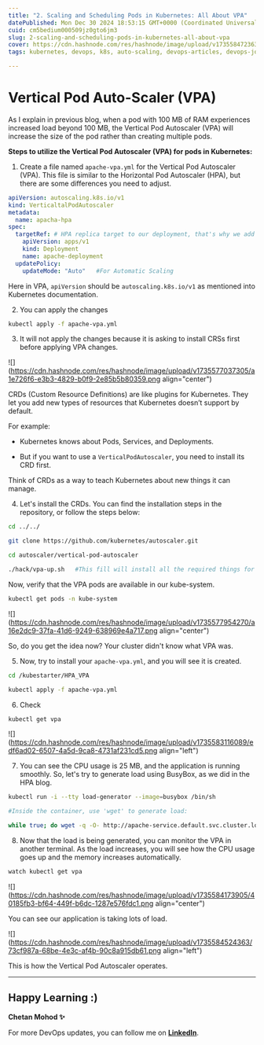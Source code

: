 ```yaml
---
title: "2. Scaling and Scheduling Pods in Kubernetes: All About VPA"
datePublished: Mon Dec 30 2024 18:53:15 GMT+0000 (Coordinated Universal Time)
cuid: cm5bedium000509jz0gto6jm3
slug: 2-scaling-and-scheduling-pods-in-kubernetes-all-about-vpa
cover: https://cdn.hashnode.com/res/hashnode/image/upload/v1735584723633/dbe93693-dd9c-46ea-bf63-fd8ba7e4b131.png
tags: kubernetes, devops, k8s, auto-scaling, devops-articles, devops-journey, pods, devopscommunity, vertical-pod-autoscaler, vpa

---
```


# Vertical Pod Auto-Scaler (VPA)

As I explain in previous blog, when a pod with 100 MB of RAM experiences increased load beyond 100 MB, the Vertical Pod Autoscaler (VPA) will increase the size of the pod rather than creating multiple pods.

**Steps to utilize the Vertical Pod Autoscaler (VPA) for pods in Kubernetes:**

1. Create a file named `apache-vpa.yml` for the Vertical Pod Autoscaler (VPA). This file is similar to the Horizontal Pod Autoscaler (HPA), but there are some differences you need to adjust.
    

```yaml
apiVersion: autoscaling.k8s.io/v1
kind: VerticaltalPodAutoscaler
metadata:
  name: apacha-hpa
spec:
  targetRef: # HPA replica target to our deployment, that's why we add apiVersion, kind, name of deployment here.
    apiVersion: apps/v1
    kind: Deployment
    name: apache-deployment
  updatePolicy:
    updateMode: "Auto"   #For Automatic Scaling
```

Here in VPA, `apiVersion` should be `autoscaling.k8s.io/v1` as mentioned into Kubernetes documentation.

2. You can apply the changes
    

```bash
kubectl apply -f apache-vpa.yml
```

3. It will not apply the changes because it is asking to install CRSs first before applying VPA changes.
    

![](https://cdn.hashnode.com/res/hashnode/image/upload/v1735577037305/a1e726f6-e3b3-4829-b0f9-2e85b5b80359.png align="center")

CRDs (Custom Resource Definitions) are like plugins for Kubernetes. They let you add new types of resources that Kubernetes doesn’t support by default.

For example:

* Kubernetes knows about Pods, Services, and Deployments.
    
* But if you want to use a `VerticalPodAutoscaler`, you need to install its CRD first.
    

Think of CRDs as a way to teach Kubernetes about new things it can manage.

4. Let's install the CRDs. You can find the installation steps in the repository, or follow the steps below:
    

```bash
cd ../../

git clone https://github.com/kubernetes/autoscaler.git

cd autoscaler/vertical-pod-autoscaler

./hack/vpa-up.sh   #This fill will install all the required things for VPA
```

Now, verify that the VPA pods are available in our kube-system.

```bash
kubectl get pods -n kube-system
```

![](https://cdn.hashnode.com/res/hashnode/image/upload/v1735577954270/a16e2dc9-37fa-41d6-9249-638969e4a717.png align="center")

So, do you get the idea now? Your cluster didn't know what VPA was.

5. Now, try to install your `apache-vpa.yml`, and you will see it is created.
    

```bash
cd /kubestarter/HPA_VPA

kubectl apply -f apache-vpa.yml
```

6. Check
    

```bash
kubectl get vpa
```

![](https://cdn.hashnode.com/res/hashnode/image/upload/v1735583116089/edf6ad02-6507-4a5d-9ca8-4731af231cd5.png align="left")

7. You can see the CPU usage is 25 MB, and the application is running smoothly. So, let's try to generate load using BusyBox, as we did in the HPA blog.
    

```bash
kubectl run -i --tty load-generator --image=busybox /bin/sh

#Inside the container, use 'wget' to generate load:

while true; do wget -q -O- http://apache-service.default.svc.cluster.local; done
```

8. Now that the load is being generated, you can monitor the VPA in another terminal. As the load increases, you will see how the CPU usage goes up and the memory increases automatically.
    

```bash
watch kubectl get vpa
```

![](https://cdn.hashnode.com/res/hashnode/image/upload/v1735584173905/40185fb3-bf64-449f-b6dc-1287e576fdc1.png align="center")

You can see our application is taking lots of load.

![](https://cdn.hashnode.com/res/hashnode/image/upload/v1735584524363/73cf987a-68be-4e3c-af4b-90c8a915db61.png align="left")

This is how the Vertical Pod Autoscaler operates.

---

## **Happy Learning :)**

**Chetan Mohod ✨**

For more DevOps updates, you can follow me on [**LinkedIn**](https://www.linkedin.com/in/chetanmohod/).